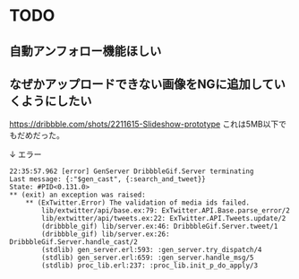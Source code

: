 


# TODO

## 自動アンフォロー機能ほしい

## なぜかアップロードできない画像をNGに追加していくようにしたい

https://dribbble.com/shots/2211615-Slideshow-prototype
これは5MB以下でもだめだった。

 ↓ エラー

```
22:35:57.962 [error] GenServer DribbbleGif.Server terminating
Last message: {:"$gen_cast", {:search_and_tweet}}
State: #PID<0.131.0>
** (exit) an exception was raised:
    ** (ExTwitter.Error) The validation of media ids failed.
        lib/extwitter/api/base.ex:79: ExTwitter.API.Base.parse_error/2
        lib/extwitter/api/tweets.ex:22: ExTwitter.API.Tweets.update/2
        (dribbble_gif) lib/server.ex:46: DribbbleGif.Server.tweet/1
        (dribbble_gif) lib/server.ex:26: DribbbleGif.Server.handle_cast/2
        (stdlib) gen_server.erl:593: :gen_server.try_dispatch/4
        (stdlib) gen_server.erl:659: :gen_server.handle_msg/5
        (stdlib) proc_lib.erl:237: :proc_lib.init_p_do_apply/3
```


